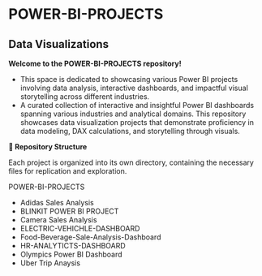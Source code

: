 # POWER-BI-PROJECTS 
## Data Visualizations
 **Welcome to the POWER-BI-PROJECTS repository!**
* This space is dedicated to showcasing various Power BI projects involving data analysis, interactive dashboards, and impactful visual storytelling across different industries.
* A curated collection of interactive and insightful Power BI dashboards spanning various industries and analytical domains. This repository showcases data visualization projects that demonstrate proficiency in data modeling, DAX calculations, and storytelling through visuals.​

**📁 Repository Structure**

Each project is organized into its own directory, containing the necessary files for replication and exploration.​

POWER-BI-PROJECTS
* Adidas Sales Analysis
* BLINKIT POWER BI PROJECT
* Camera Sales Analysis
* ELECTRIC-VEHICHLE-DASHBOARD
* Food-Beverage-Sale-Analysis-Dashboard
* HR-ANALYTICTS-DASHBOARD
* Olympics Power BI Dashboard
* Uber Trip Anaysis
